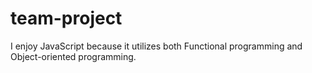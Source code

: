 # team-project 

I enjoy JavaScript because it utilizes both Functional programming and Object-oriented programming.